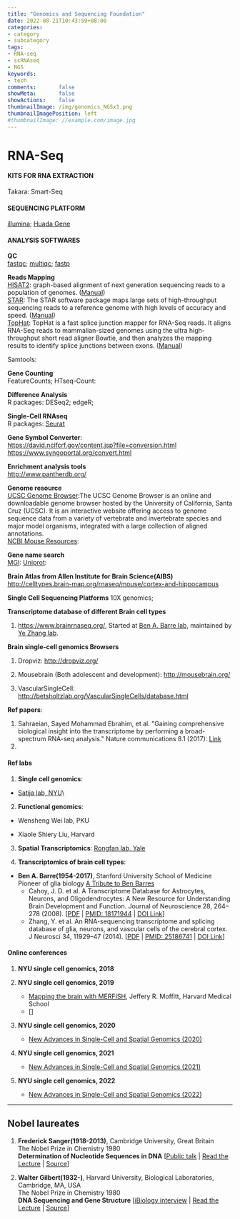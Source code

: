 ```yaml
---
title: "Genomics and Sequencing Foundation"
date: 2022-08-21T10:43:59+08:00
categories:
- category
- subcategory
tags:
- RNA-seq
- scRNAseq
- NGS
keywords:
- tech
comments:       false
showMeta:       false
showActions:    false
thumbnailImage: /img/genomics_NGSx1.png
thumbnailImagePosition: left
#thumbnailImage: //example.com/image.jpg
---
```


# RNA-Seq

> 

#### KITS FOR RNA EXTRACTION
Takara: Smart-Seq


#### SEQUENCING PLATFORM
[illumina](https://www.illumina.com/);
[Huada Gene](https://www.genomics.cn/sequecplatform.html)



#### ANALYSIS SOFTWARES

**QC**\
[fastqc](https://www.bioinformatics.babraham.ac.uk/projects/fastqc/);
[multiqc](https://multiqc.info/);
[fastp](https://github.com/OpenGene/fastp)



**Reads Mapping**\
[HISAT2](http://daehwankimlab.github.io/hisat2/): graph-based alignment of next generation sequencing reads to a population of genomes. ([Manual](http://daehwankimlab.github.io/hisat2/manual/))\
[STAR](https://github.com/alexdobin/STAR): The STAR software package maps large sets of high-throughput sequencing reads to a reference genome with high levels of accuracy and speed. ([Manual](https://pkueducn-my.sharepoint.com/:b:/g/personal/lijun0705_pku_edu_cn/EWzT0NuF1ANJsMKXYwCwuNYBIRXeIC-AcJ-hx6XSar7Ebw?e=j0P6Rs))\
[TopHat](http://ccb.jhu.edu/software/tophat/index.shtml): TopHat is a fast splice junction mapper for RNA-Seq reads. It aligns RNA-Seq reads to mammalian-sized genomes using the ultra high-throughput short read aligner Bowtie, and then analyzes the mapping results to identify splice junctions between exons. ([Manual](http://ccb.jhu.edu/software/tophat/manual.shtml))



Samtools:


**Gene Counting**\
FeatureCounts;
HTseq-Count:


**Difference Analysis**\
R packages: DESeq2; edgeR;


**Single-Cell RNAseq**\
R packages: [Seurat](https://satijalab.org/seurat/)



**Gene Symbol Converter**:\
https://david.ncifcrf.gov/content.jsp?file=conversion.html
https://www.syngoportal.org/convert.html





**Enrichment analysis tools**\
http://www.pantherdb.org/


**Genome resource**\
[UCSC Genome Browser](http://genome.ucsc.edu/):The UCSC Genome Browser is an online and downloadable genome browser hosted by the University of California, Santa Cruz (UCSC). It is an interactive website offering access to genome sequence data from a variety of vertebrate and invertebrate species and major model organisms, integrated with a large collection of aligned annotations.\
[NCBI Mouse Resources](https://www.ncbi.nlm.nih.gov/genome?term=mus%20musculus):


**Gene name search**\
[MGI](http://www.informatics.jax.org/marker/MGI:2685385):
[Uniprot](https://www.uniprot.org/):


**Brain Atlas from Allen Institute for Brain Science(AIBS)**\
http://celltypes.brain-map.org/rnaseq/mouse/cortex-and-hippocampus


**Single Cell Sequencing Platforms**
10X genomics;


**Transcriptome database of different Brain cell types**
1. https://www.brainrnaseq.org/, Started at [Ben A. Barre lab](), maintained by [Ye Zhang lab](http://www.yezhanglab.org/yezhang).


**Brain single-cell genomics Browsers**

1. Dropviz: http://dropviz.org/

2. Mousebrain (Both adolescent and development): http://mousebrain.org/

3. VascularSingleCell: http://betsholtzlab.org/VascularSingleCells/database.html





**Ref papers**:

1. Sahraeian, Sayed Mohammad Ebrahim, et al. "Gaining comprehensive biological insight into the transcriptome by performing a broad-spectrum RNA-seq analysis." Nature communications 8.1 (2017): [Link](https://www.nature.com/articles/s41467-017-00050-4)
2. 


#### Ref labs
1. **Single cell genomics**: 
- [Satija lab, NYU](https://satijalab.org/)\

2. **Functional genomics**:
- Wensheng Wei lab, PKU


- Xiaole Shiery Liu, Harvard



3. **Spatial Transcriptomics**: [Rongfan lab, Yale](https://www.eng.yale.edu/fanlab/Responsive_Fan_lab/index.html)



4. **Transcriptomics of brain cell types**: 
- **Ben A. Barre(1954-2017)**, Stanford University School of Medicine\
    Pioneer of glia biology
    [A Tribute to Ben Barres]()
    - Cahoy, J. D. et al. A Transcriptome Database for Astrocytes, Neurons, and Oligodendrocytes: A New Resource for Understanding Brain Development and Function. Journal of Neuroscience 28, 264–278 (2008). [[PDF](https://pkueducn-my.sharepoint.com/:b:/g/personal/lijun0705_pku_edu_cn/EdtWpOFux75DtCYSoiM3UuUBr-4OU0A1XKl1UBCtVFcWKA?e=o9ZFRu) | [PMID: 18171944](https://pubmed.ncbi.nlm.nih.gov/18171944/) | [DOI Link](https://doi.org/10.1523/jneurosci.4178-07.2008)]
    - Zhang, Y. et al. An RNA-sequencing transcriptome and splicing database of glia, neurons, and vascular cells of the cerebral cortex. J Neurosci 34, 11929–47 (2014). [[PDF](https://pkueducn-my.sharepoint.com/:b:/g/personal/lijun0705_pku_edu_cn/EQ2ehPMHw3BOseT3pHzv-I0BB0suZlevjEsiVV2y-4dfpg?e=oPm4gO) | [PMID: 25186741](https://pubmed.ncbi.nlm.nih.gov/25186741/) | [DOI Link](https://doi.org/10.1523/jneurosci.1860-14.2014)]
  




#### Online conferences
1. **NYU single cell genomics, 2018**

2. **NYU single cell genomics, 2019**
    - [Mapping the brain with MERFISH](), Jeffery R. Moffitt, Harvard Medical School
    - []

3. **NYU single cell genomics, 2020**
    - [New Advances in Single-Cell and Spatial Genomics (2020)](https://pkueducn-my.sharepoint.com/:v:/g/personal/lijun0705_pku_edu_cn/Ea1KJmNSIlZAmMKERuPcNEIBJa1-UsO2guziO3HlkZgsdw?e=esedKx)
    
4. **NYU single cell genomics, 2021**
    - [New Advances in Single-Cell and Spatial Genomics (2021)](https://pkueducn-my.sharepoint.com/:v:/g/personal/lijun0705_pku_edu_cn/EaC-F_kt4h5JnSRpiK1KCncBtap5xLJZUKBYqNaA-RA_5w?e=C0hElS)
    
5. **NYU single cell genomics, 2022**
    - [New Advances in Single-Cell and Spatial Genomics (2022)](https://pkueducn-my.sharepoint.com/:v:/g/personal/lijun0705_pku_edu_cn/EW11X86FVwtNiiEWnSfLEJ0Bj8oUJoIf-SrJBGL3mWvpCg?e=U6YQsT)



---
## Nobel laureates
1. **Frederick Sanger(1918-2013)**, Cambridge University, Great Britain\
The Nobel Prize in Chemistry 1980\
**Determination of Nucleotide Sequences in DNA**
[[Public talk](https://pkueducn-my.sharepoint.com/:v:/g/personal/lijun0705_pku_edu_cn/ESLmFc2bPj1NiQLr8MynjR8ByJViMi7kZA4tovrSNIpedg?e=4Bclbz) | [Read the Lecture](https://pkueducn-my.sharepoint.com/:b:/g/personal/lijun0705_pku_edu_cn/EZMCejlGVNNGkWrDQA9Ex4sBUyUIoGYRkafoFt2BA7T3SQ?e=Js9jO3) |  [Source](https://www.nobelprize.org/prizes/chemistry/1980/sanger/facts/)]

2. **Walter Gilbert(1932-)**, Harvard University, Biological Laboratories, Cambridge, MA, USA\
The Nobel Prize in Chemistry 1980\
**DNA Sequencing and Gene Structure**
[[iBiology interview]() | [Read the Lecture](https://pkueducn-my.sharepoint.com/:b:/g/personal/lijun0705_pku_edu_cn/ESLasGpogvVMvh4lDoG907IB81_uZWP46kxzSYNsvLox8A?e=pWUlZs) | [Source](https://www.nobelprize.org/prizes/chemistry/1980/gilbert/biographical/)]

